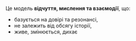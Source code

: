Це модель **відчуття,
мислення та взаємодії**, що:
- базується на довірі та резонансі,
- не залежить від обсягу історії,
- живе, змінюється, дихає